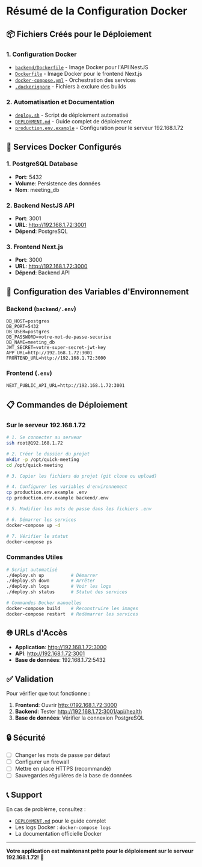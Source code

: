 # Résumé de la Configuration Docker

## 📦 Fichiers Créés pour le Déploiement

### 1. Configuration Docker
- [`backend/Dockerfile`](backend/Dockerfile) - Image Docker pour l'API NestJS
- [`Dockerfile`](Dockerfile) - Image Docker pour le frontend Next.js  
- [`docker-compose.yml`](docker-compose.yml) - Orchestration des services
- [`.dockerignore`](.dockerignore) - Fichiers à exclure des builds

### 2. Automatisation et Documentation
- [`deploy.sh`](deploy.sh) - Script de déploiement automatisé
- [`DEPLOYMENT.md`](DEPLOYMENT.md) - Guide complet de déploiement
- [`production.env.example`](production.env.example) - Configuration pour le serveur 192.168.1.72

## 🚀 Services Docker Configurés

### 1. PostgreSQL Database
- **Port**: 5432
- **Volume**: Persistence des données
- **Nom**: meeting_db

### 2. Backend NestJS API  
- **Port**: 3001
- **URL**: http://192.168.1.72:3001
- **Dépend**: PostgreSQL

### 3. Frontend Next.js
- **Port**: 3000  
- **URL**: http://192.168.1.72:3000
- **Dépend**: Backend API

## 🔧 Configuration des Variables d'Environnement

### Backend (`backend/.env`)
```env
DB_HOST=postgres
DB_PORT=5432
DB_USER=postgres
DB_PASSWORD=votre-mot-de-passe-securise
DB_NAME=meeting_db
JWT_SECRET=votre-super-secret-jwt-key
APP_URL=http://192.168.1.72:3001
FRONTEND_URL=http://192.168.1.72:3000
```

### Frontend (`.env`)
```env
NEXT_PUBLIC_API_URL=http://192.168.1.72:3001
```

## 📋 Commandes de Déploiement

### Sur le serveur 192.168.1.72

```bash
# 1. Se connecter au serveur
ssh root@192.168.1.72

# 2. Créer le dossier du projet
mkdir -p /opt/quick-meeting
cd /opt/quick-meeting

# 3. Copier les fichiers du projet (git clone ou upload)

# 4. Configurer les variables d'environnement
cp production.env.example .env
cp production.env.example backend/.env

# 5. Modifier les mots de passe dans les fichiers .env

# 6. Démarrer les services
docker-compose up -d

# 7. Vérifier le statut
docker-compose ps
```

### Commandes Utiles
```bash
# Script automatisé
./deploy.sh up          # Démarrer
./deploy.sh down        # Arrêter  
./deploy.sh logs        # Voir les logs
./deploy.sh status      # Statut des services

# Commandes Docker manuelles
docker-compose build    # Reconstruire les images
docker-compose restart  # Redémarrer les services
```

## 🌐 URLs d'Accès

- **Application**: http://192.168.1.72:3000
- **API**: http://192.168.1.72:3001
- **Base de données**: 192.168.1.72:5432

## ✅ Validation

Pour vérifier que tout fonctionne :

1. **Frontend**: Ouvrir http://192.168.1.72:3000
2. **Backend**: Tester http://192.168.1.72:3001/api/health
3. **Base de données**: Vérifier la connexion PostgreSQL

## 🔒 Sécurité

- [ ] Changer les mots de passe par défaut
- [ ] Configurer un firewall
- [ ] Mettre en place HTTPS (recommandé)
- [ ] Sauvegardes régulières de la base de données

## 📞 Support

En cas de problème, consultez :
- [`DEPLOYMENT.md`](DEPLOYMENT.md) pour le guide complet
- Les logs Docker : `docker-compose logs`
- La documentation officielle Docker

---

**Votre application est maintenant prête pour le déploiement sur le serveur 192.168.1.72!** 🎉